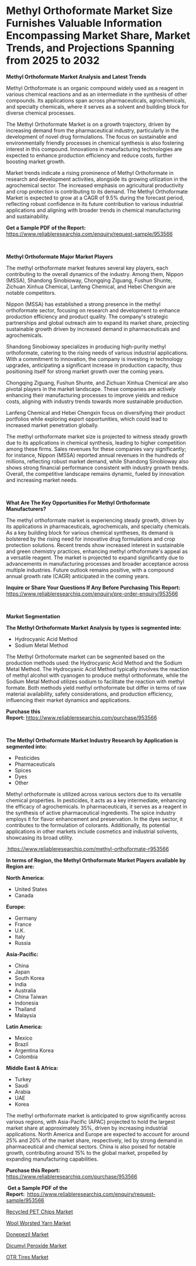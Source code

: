 <p><h1>Methyl Orthoformate Market Size Furnishes Valuable Information Encompassing Market Share, Market Trends, and Projections Spanning from 2025 to 2032</h1></p><p><strong>Methyl Orthoformate Market Analysis and Latest Trends</strong></p>
<p><p>Methyl Orthoformate is an organic compound widely used as a reagent in various chemical reactions and as an intermediate in the synthesis of other compounds. Its applications span across pharmaceuticals, agrochemicals, and specialty chemicals, where it serves as a solvent and building block for diverse chemical processes.</p><p>The Methyl Orthoformate Market is on a growth trajectory, driven by increasing demand from the pharmaceutical industry, particularly in the development of novel drug formulations. The focus on sustainable and environmentally friendly processes in chemical synthesis is also fostering interest in this compound. Innovations in manufacturing technologies are expected to enhance production efficiency and reduce costs, further boosting market growth.</p><p>Market trends indicate a rising prominence of Methyl Orthoformate in research and development activities, alongside its growing utilization in the agrochemical sector. The increased emphasis on agricultural productivity and crop protection is contributing to its demand. The Methyl Orthoformate Market is expected to grow at a CAGR of 9.5% during the forecast period, reflecting robust confidence in its future contribution to various industrial applications and aligning with broader trends in chemical manufacturing and sustainability.</p></p>
<p><strong>Get a Sample PDF of the Report:&nbsp;</strong> <a href="https://www.reliableresearchiq.com/enquiry/request-sample/953566?utm_campaign=1082&utm_medium=2&utm_source=Github&utm_content=ia&utm_term=07032025&utm_id=methyl-orthoformate">https://www.reliableresearchiq.com/enquiry/request-sample/953566</a></p>
<p>&nbsp;</p>
<p><strong>Methyl Orthoformate Major Market Players</strong></p>
<p><p>The methyl orthoformate market features several key players, each contributing to the overall dynamics of the industry. Among them, Nippon (MSSA), Shandong Sinobioway, Chongqing Ziguang, Fushun Shunte, Zichuan Xinhua Chemical, Lanfeng Chemical, and Hebei Chengxin are notable competitors.</p><p>Nippon (MSSA) has established a strong presence in the methyl orthoformate sector, focusing on research and development to enhance production efficiency and product quality. The company's strategic partnerships and global outreach aim to expand its market share, projecting sustainable growth driven by increased demand in pharmaceuticals and agrochemicals.</p><p>Shandong Sinobioway specializes in producing high-purity methyl orthoformate, catering to the rising needs of various industrial applications. With a commitment to innovation, the company is investing in technology upgrades, anticipating a significant increase in production capacity, thus positioning itself for strong market growth over the coming years.</p><p>Chongqing Ziguang, Fushun Shunte, and Zichuan Xinhua Chemical are also pivotal players in the market landscape. These companies are actively enhancing their manufacturing processes to improve yields and reduce costs, aligning with industry trends towards more sustainable production.</p><p>Lanfeng Chemical and Hebei Chengxin focus on diversifying their product portfolios while exploring export opportunities, which could lead to increased market penetration globally. </p><p>The methyl orthoformate market size is projected to witness steady growth due to its applications in chemical synthesis, leading to higher competition among these firms. Sales revenues for these companies vary significantly; for instance, Nippon (MSSA) reported annual revenues in the hundreds of millions, reflecting robust market demand, while Shandong Sinobioway also shows strong financial performance consistent with industry growth trends. Overall, the competitive landscape remains dynamic, fueled by innovation and increasing market needs.</p></p>
<p>&nbsp;</p>
<p><strong>What Are The Key Opportunities For Methyl Orthoformate Manufacturers?</strong></p>
<p><p>The methyl orthoformate market is experiencing steady growth, driven by its applications in pharmaceuticals, agrochemicals, and specialty chemicals. As a key building block for various chemical syntheses, its demand is bolstered by the rising need for innovative drug formulations and crop protection solutions. Recent trends show increased interest in sustainable and green chemistry practices, enhancing methyl orthoformate's appeal as a versatile reagent. The market is projected to expand significantly due to advancements in manufacturing processes and broader acceptance across multiple industries. Future outlook remains positive, with a compound annual growth rate (CAGR) anticipated in the coming years.</p></p>
<p><strong>Inquire or Share Your Questions If Any Before Purchasing This Report:</strong> <a href="https://www.reliableresearchiq.com/enquiry/pre-order-enquiry/953566?utm_campaign=1082&utm_medium=2&utm_source=Github&utm_content=ia&utm_term=07032025&utm_id=methyl-orthoformate">https://www.reliableresearchiq.com/enquiry/pre-order-enquiry/953566</a></p>
<p>&nbsp;</p>
<p><strong>Market Segmentation</strong></p>
<p><strong>The Methyl Orthoformate Market Analysis by types is segmented into:</strong></p>
<p><ul><li>Hydrocyanic Acid Method</li><li>Sodium Metal Method</li></ul></p>
<p><p>The Methyl Orthoformate market can be segmented based on the production methods used: the Hydrocyanic Acid Method and the Sodium Metal Method. The Hydrocyanic Acid Method typically involves the reaction of methyl alcohol with cyanogen to produce methyl orthoformate, while the Sodium Metal Method utilizes sodium to facilitate the reaction with methyl formate. Both methods yield methyl orthoformate but differ in terms of raw material availability, safety considerations, and production efficiency, influencing their market dynamics and applications.</p></p>
<p><strong>Purchase this Report:&nbsp;</strong><a href="https://www.reliableresearchiq.com/purchase/953566?utm_campaign=1082&utm_medium=2&utm_source=Github&utm_content=ia&utm_term=07032025&utm_id=methyl-orthoformate">https://www.reliableresearchiq.com/purchase/953566</a></p>
<p>&nbsp;</p>
<p><strong>The Methyl Orthoformate Market Industry Research by Application is segmented into:</strong></p>
<p><ul><li>Pesticides</li><li>Pharmaceuticals</li><li>Spices</li><li>Dyes</li><li>Other</li></ul></p>
<p><p>Methyl orthoformate is utilized across various sectors due to its versatile chemical properties. In pesticides, it acts as a key intermediate, enhancing the efficacy of agrochemicals. In pharmaceuticals, it serves as a reagent in the synthesis of active pharmaceutical ingredients. The spice industry employs it for flavor enhancement and preservation. In the dyes sector, it contributes to the formulation of colorants. Additionally, its potential applications in other markets include cosmetics and industrial solvents, showcasing its broad utility.</p></p>
<p><a href="https://www.reliableresearchiq.com/methyl-orthoformate-r953566?utm_campaign=1082&utm_medium=2&utm_source=Github&utm_content=ia&utm_term=07032025&utm_id=methyl-orthoformate">&nbsp;https://www.reliableresearchiq.com/methyl-orthoformate-r953566</a></p>
<p><strong>In terms of Region, the Methyl Orthoformate Market Players available by Region are:</strong></p>
<p>
    <p> <strong> North America: </strong>
        <ul>
            <li>United States</li>
            <li>Canada</li>
        </ul>
        </p> 
    <p> <strong> Europe: </strong>
        <ul>
            <li>Germany</li>
            <li>France</li>
            <li>U.K.</li>
            <li>Italy</li>
            <li>Russia</li>
        </ul>
        </p> 
    <p> <strong> Asia-Pacific: </strong>
        <ul>
            <li>China</li>
            <li>Japan</li>
            <li>South Korea</li>
            <li>India</li>
            <li>Australia</li>
            <li>China Taiwan</li>
            <li>Indonesia</li>
            <li>Thailand</li>
            <li>Malaysia</li>
        </ul>
        </p> 
    <p> <strong> Latin America: </strong>
        <ul>
            <li>Mexico</li>
            <li>Brazil</li>
            <li>Argentina Korea</li>
            <li>Colombia</li>
        </ul>
        </p> 
    <p> <strong> Middle East & Africa: </strong>
        <ul>
            <li>Turkey</li>
            <li>Saudi</li>
            <li>Arabia</li>
            <li>UAE</li>
            <li>Korea</li>
        </ul>
    </p>
    </p>
<p><p>The methyl orthoformate market is anticipated to grow significantly across various regions, with Asia-Pacific (APAC) projected to hold the largest market share at approximately 35%, driven by increasing industrial applications. North America and Europe are expected to account for around 25% and 20% of the market share, respectively, led by strong demand in pharmaceutical and chemical sectors. China is also poised for notable growth, contributing around 15% to the global market, propelled by expanding manufacturing capabilities.</p></p>
<p><strong>Purchase this Report: </strong><a href="https://www.reliableresearchiq.com/purchase/953566?utm_campaign=1082&utm_medium=2&utm_source=Github&utm_content=ia&utm_term=07032025&utm_id=methyl-orthoformate">https://www.reliableresearchiq.com/purchase/953566</a></p>
<p>&nbsp;<strong>Get a Sample PDF of the Report:&nbsp;&nbsp;</strong><a href="https://www.reliableresearchiq.com/enquiry/request-sample/953566?utm_campaign=1082&utm_medium=2&utm_source=Github&utm_content=ia&utm_term=07032025&utm_id=methyl-orthoformate">https://www.reliableresearchiq.com/enquiry/request-sample/953566</a></p>
<p><strong></strong></p>
<p><p><a href="https://github.com/gambokaiohjr/Market-Research-Report-List-1/blob/main/recycled-pet-chips-market.md?utm_campaign=1082&utm_medium=2&utm_source=Github&utm_content=ia&utm_term=07032025&utm_id=methyl-orthoformate">Recycled PET Chips Market</a></p><p><a href="https://github.com/skoppmerlib9/Market-Research-Report-List-1/blob/main/wool-worsted-yarn-market.md?utm_campaign=1082&utm_medium=2&utm_source=Github&utm_content=ia&utm_term=07032025&utm_id=methyl-orthoformate">Wool Worsted Yarn Market</a></p><p><a href="https://github.com/aijazdeitzbq/Market-Research-Report-List-1/blob/main/donepezil-market.md?utm_campaign=1082&utm_medium=2&utm_source=Github&utm_content=ia&utm_term=07032025&utm_id=methyl-orthoformate">Donepezil Market</a></p><p><a href="https://github.com/saimntamiki/Market-Research-Report-List-1/blob/main/dicumyl-peroxide-market.md?utm_campaign=1082&utm_medium=2&utm_source=Github&utm_content=ia&utm_term=07032025&utm_id=methyl-orthoformate">Dicumyl Peroxide Market</a></p><p><a href="https://github.com/bocksovers0r/Market-Research-Report-List-1/blob/main/otr-tires-market.md?utm_campaign=1082&utm_medium=2&utm_source=Github&utm_content=ia&utm_term=07032025&utm_id=methyl-orthoformate">OTR Tires Market</a></p></p>